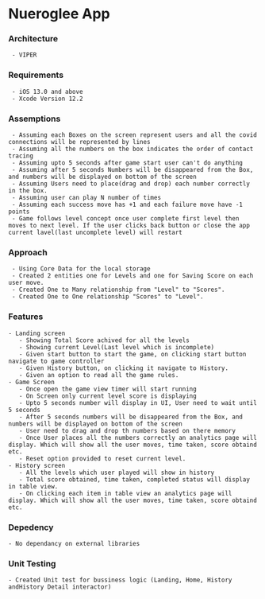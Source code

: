 # Nueroglee App

### Architecture
     - VIPER

### Requirements
     - iOS 13.0 and above
     - Xcode Version 12.2
     
### Assemptions
     - Assuming each Boxes on the screen represent users and all the covid connections will be represented by lines
     - Assuming all the numbers on the box indicates the order of contact tracing
     - Assuming upto 5 seconds after game start user can't do anything
     - Assuming after 5 seconds Numbers will be disappeared from the Box, and numbers will be displayed on bottom of the screen
     - Assuming Users need to place(drag and drop) each number correctly in the box.
     - Assuming user can play N number of times
     - Assuming each success move has +1 and each failure move have -1 points
     - Game follows level concept once user complete first level then moves to next level. If the user clicks back button or close the app current lavel(last uncomplete level) will restart
     
### Approach
     - Using Core Data for the local storage
     - Created 2 entities one for Levels and one for Saving Score on each user move.
     - Created One to Many relationship from "Level" to "Scores".
     - Created One to One relationship "Scores" to "Level".
     
### Features
    - Landing screen
       - Showing Total Score achived for all the levels
       - Showing current Level(Last level which is incomplete)
       - Given start button to start the game, on clicking start button navigate to game controller
       - Given History button, on clicking it navigate to History.
       - Given an option to read all the game rules.
    - Game Screen
       - Once open the game view timer will start running
       - On Screen only current level score is displaying
       - Upto 5 seconds number will display in UI, User need to wait until 5 seconds
       - After 5 seconds numbers will be disappeared from the Box, and numbers will be displayed on bottom of the screen
       - User need to drag and drop th numbers based on there memory
       - Once User places all the numbers correctly an analytics page will display. Which will show all the user moves, time taken, score obtaind etc.
       - Reset option provided to reset current level.
    - History screen
       - All the levels which user played will show in history
       - Total score obtained, time taken, completed status will display in table view.
       - On clicking each item in table view an analytics page will display. Which will show all the user moves, time taken, score obtaind etc.
       
### Depedency
    - No dependancy on external libraries

### Unit Testing
    - Created Unit test for bussiness logic (Landing, Home, History andHistory Detail interactor)
